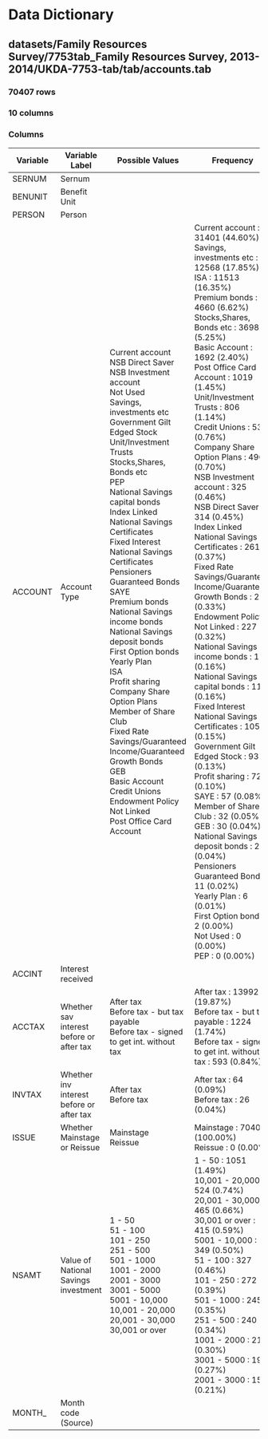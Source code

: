 # Data Dictionary

## datasets/Family Resources Survey/7753tab_Family Resources Survey, 2013-2014/UKDA-7753-tab/tab/accounts.tab

### 70407 rows

### 10 columns

### Columns

| Variable | Variable Label | Possible Values | Frequency |
| --- | --- | --- | --- |
| SERNUM | Sernum |  |  |
| BENUNIT | Benefit Unit |  |  |
| PERSON | Person |  |  |
| ACCOUNT | Account Type | Current account <br/>NSB Direct Saver <br/>NSB Investment account <br/>Not Used <br/>Savings, investments etc <br/>Government Gilt Edged Stock <br/>Unit/Investment Trusts <br/>Stocks,Shares, Bonds etc <br/>PEP <br/>National Savings capital bonds <br/>Index Linked National Savings Certificates <br/>Fixed Interest National Savings Certificates <br/>Pensioners Guaranteed Bonds <br/>SAYE <br/>Premium bonds <br/>National Savings income bonds <br/>National Savings deposit bonds <br/>First Option bonds <br/>Yearly Plan <br/>ISA <br/>Profit sharing <br/>Company Share Option Plans <br/>Member of Share Club <br/>Fixed Rate Savings/Guaranteed Income/Guaranteed Growth Bonds <br/>GEB <br/>Basic Account <br/>Credit Unions <br/>Endowment Policy Not Linked <br/>Post Office Card Account  | Current account : 31401 (44.60%)<br/>Savings, investments etc : 12568 (17.85%)<br/>ISA : 11513 (16.35%)<br/>Premium bonds : 4660 (6.62%)<br/>Stocks,Shares, Bonds etc : 3698 (5.25%)<br/>Basic Account : 1692 (2.40%)<br/>Post Office Card Account : 1019 (1.45%)<br/>Unit/Investment Trusts : 806 (1.14%)<br/>Credit Unions : 538 (0.76%)<br/>Company Share Option Plans : 496 (0.70%)<br/>NSB Investment account : 325 (0.46%)<br/>NSB Direct Saver : 314 (0.45%)<br/>Index Linked National Savings Certificates : 261 (0.37%)<br/>Fixed Rate Savings/Guaranteed Income/Guaranteed Growth Bonds : 234 (0.33%)<br/>Endowment Policy Not Linked : 227 (0.32%)<br/>National Savings income bonds : 112 (0.16%)<br/>National Savings capital bonds : 110 (0.16%)<br/>Fixed Interest National Savings Certificates : 105 (0.15%)<br/>Government Gilt Edged Stock : 93 (0.13%)<br/>Profit sharing : 72 (0.10%)<br/>SAYE : 57 (0.08%)<br/>Member of Share Club : 32 (0.05%)<br/>GEB : 30 (0.04%)<br/>National Savings deposit bonds : 25 (0.04%)<br/>Pensioners Guaranteed Bonds : 11 (0.02%)<br/>Yearly Plan : 6 (0.01%)<br/>First Option bonds : 2 (0.00%)<br/>Not Used : 0 (0.00%)<br/>PEP : 0 (0.00%) |
| ACCINT | Interest received |  |  |
| ACCTAX | Whether sav interest before or after tax | After tax <br/>Before tax - but tax payable <br/>Before tax - signed to get int. without tax  | After tax : 13992 (19.87%)<br/>Before tax - but tax payable : 1224 (1.74%)<br/>Before tax - signed to get int. without tax : 593 (0.84%) |
| INVTAX | Whether inv interest before or after tax | After tax <br/>Before tax  | After tax : 64 (0.09%)<br/>Before tax : 26 (0.04%) |
| ISSUE | Whether Mainstage or Reissue | Mainstage <br/>Reissue  | Mainstage : 70406 (100.00%)<br/>Reissue : 0 (0.00%) |
| NSAMT | Value of National Savings investment | 1 - 50 <br/>51 - 100 <br/>101 - 250 <br/>251 - 500 <br/>501 - 1000 <br/>1001 - 2000 <br/>2001 - 3000 <br/>3001 - 5000 <br/>5001 - 10,000 <br/>10,001 - 20,000 <br/>20,001 - 30,000 <br/>30,001 or over  | 1 - 50 : 1051 (1.49%)<br/>10,001 - 20,000 : 524 (0.74%)<br/>20,001 - 30,000 : 465 (0.66%)<br/>30,001 or over : 415 (0.59%)<br/>5001 - 10,000 : 349 (0.50%)<br/>51 - 100 : 327 (0.46%)<br/>101 - 250 : 272 (0.39%)<br/>501 - 1000 : 245 (0.35%)<br/>251 - 500 : 240 (0.34%)<br/>1001 - 2000 : 210 (0.30%)<br/>3001 - 5000 : 192 (0.27%)<br/>2001 - 3000 : 151 (0.21%) |
| MONTH_ | Month code (Source) |  |  |
